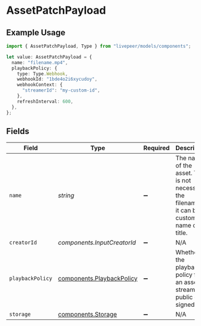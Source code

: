 # AssetPatchPayload

## Example Usage

```typescript
import { AssetPatchPayload, Type } from "livepeer/models/components";

let value: AssetPatchPayload = {
  name: "filename.mp4",
  playbackPolicy: {
    type: Type.Webhook,
    webhookId: "1bde4o2i6xycudoy",
    webhookContext: {
      "streamerId": "my-custom-id",
    },
    refreshInterval: 600,
  },
};
```

## Fields

| Field                                                                                            | Type                                                                                             | Required                                                                                         | Description                                                                                      | Example                                                                                          |
| ------------------------------------------------------------------------------------------------ | ------------------------------------------------------------------------------------------------ | ------------------------------------------------------------------------------------------------ | ------------------------------------------------------------------------------------------------ | ------------------------------------------------------------------------------------------------ |
| `name`                                                                                           | *string*                                                                                         | :heavy_minus_sign:                                                                               | The name of the asset. This is not necessarily the filename - it can be a custom name or title.<br/> | filename.mp4                                                                                     |
| `creatorId`                                                                                      | *components.InputCreatorId*                                                                      | :heavy_minus_sign:                                                                               | N/A                                                                                              |                                                                                                  |
| `playbackPolicy`                                                                                 | [components.PlaybackPolicy](../../models/components/playbackpolicy.md)                           | :heavy_minus_sign:                                                                               | Whether the playback policy for an asset or stream is public or signed                           |                                                                                                  |
| `storage`                                                                                        | [components.Storage](../../models/components/storage.md)                                         | :heavy_minus_sign:                                                                               | N/A                                                                                              |                                                                                                  |